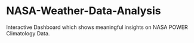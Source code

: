 # NASA-Weather-Data-Analysis
Interactive Dashboard which shows meaningful insights on NASA POWER Climatology Data.
